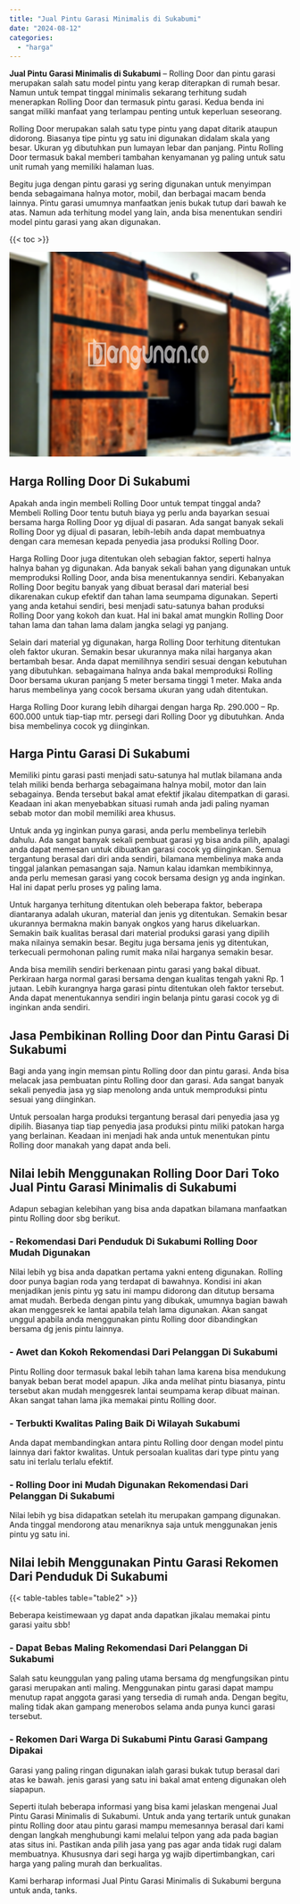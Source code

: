 ```yaml
---
title: "Jual Pintu Garasi Minimalis di Sukabumi"
date: "2024-08-12"
categories: 
  - "harga"
---
```


**Jual Pintu Garasi Minimalis di Sukabumi** – Rolling Door dan pintu garasi merupakan salah satu model pintu yang kerap diterapkan di rumah besar. Namun untuk tempat tinggal minimalis sekarang terhitung sudah menerapkan Rolling Door dan termasuk pintu garasi. Kedua benda ini sangat miliki manfaat yang terlampau penting untuk keperluan seseorang.

Rolling Door merupakan salah satu type pintu yang dapat ditarik ataupun didorong. Biasanya tipe pintu yg satu ini digunakan didalam skala yang besar. Ukuran yg dibutuhkan pun lumayan lebar dan panjang. Pintu Rolling Door termasuk bakal memberi tambahan kenyamanan yg paling untuk satu unit rumah yang memiliki halaman luas.

Begitu juga dengan pintu garasi yg sering digunakan untuk menyimpan benda sebagaimana halnya motor, mobil, dan berbagai macam benda lainnya. Pintu garasi umumnya manfaatkan jenis bukak tutup dari bawah ke atas. Namun ada terhitung model yang lain, anda bisa menentukan sendiri model pintu garasi yang akan digunakan.

{{< toc >}}

![Jual Pintu Garasi Minimalis di Sukabumi](/images/pintu-garasi-10.png)

## Harga Rolling Door Di Sukabumi

Apakah anda ingin membeli Rolling Door untuk tempat tinggal anda? Membeli Rolling Door tentu butuh biaya yg perlu anda bayarkan sesuai bersama harga Rolling Door yg dijual di pasaran. Ada sangat banyak sekali Rolling Door yg dijual di pasaran, lebih-lebih anda dapat membuatnya dengan cara memesan kepada penyedia jasa produksi Rolling Door.

Harga Rolling Door juga ditentukan oleh sebagian faktor, seperti halnya halnya bahan yg digunakan. Ada banyak sekali bahan yang digunakan untuk memproduksi Rolling Door, anda bisa menentukannya sendiri. Kebanyakan Rolling Door begitu banyak yang dibuat berasal dari material besi dikarenakan cukup efektif dan tahan lama seumpama digunakan. Seperti yang anda ketahui sendiri, besi menjadi satu-satunya bahan produksi Rolling Door yang kokoh dan kuat. Hal ini bakal amat mungkin Rolling Door tahan lama dan tahan lama dalam jangka selagi yg panjang.

Selain dari material yg digunakan, harga Rolling Door terhitung ditentukan oleh faktor ukuran. Semakin besar ukurannya maka nilai harganya akan bertambah besar. Anda dapat memilihnya sendiri sesuai dengan kebutuhan yang dibutuhkan. sebagaimana halnya anda bakal memproduksi Rolling Door bersama ukuran panjang 5 meter bersama tinggi 1 meter. Maka anda harus membelinya yang cocok bersama ukuran yang udah ditentukan.

Harga Rolling Door kurang lebih dihargai dengan harga Rp. 290.000 – Rp. 600.000 untuk tiap-tiap mtr. persegi dari Rolling Door yg dibutuhkan. Anda bisa membelinya cocok yg diinginkan.

## Harga Pintu Garasi Di Sukabumi

Memiliki pintu garasi pasti menjadi satu-satunya hal mutlak bilamana anda telah miliki benda berharga sebagaimana halnya mobil, motor dan lain sebagainya. Benda tersebut bakal amat efektif jikalau ditempatkan di garasi. Keadaan ini akan menyebabkan situasi rumah anda jadi paling nyaman sebab motor dan mobil memiliki area khusus.

Untuk anda yg inginkan punya garasi, anda perlu membelinya terlebih dahulu. Ada sangat banyak sekali pembuat garasi yg bisa anda pilih, apalagi anda dapat memesan untuk dibuatkan garasi cocok yg diinginkan. Semua tergantung berasal dari diri anda sendiri, bilamana membelinya maka anda tinggal jalankan pemasangan saja. Namun kalau idamkan membikinnya, anda perlu memesan garasi yang cocok bersama design yg anda inginkan. Hal ini dapat perlu proses yg paling lama.

Untuk harganya terhitung ditentukan oleh beberapa faktor, beberapa diantaranya adalah ukuran, material dan jenis yg ditentukan. Semakin besar ukurannya bermakna makin banyak ongkos yang harus dikeluarkan. Semakin baik kualitas berasal dari material produksi garasi yang dipilih maka nilainya semakin besar. Begitu juga bersama jenis yg ditentukan, terkecuali permohonan paling rumit maka nilai harganya semakin besar.

Anda bisa memilih sendiri berkenaan pintu garasi yang bakal dibuat. Perkiraan harga normal garasi bersama dengan kualitas tengah yakni Rp. 1 jutaan. Lebih kurangnya harga garasi pintu ditentukan oleh faktor tersebut. Anda dapat menentukannya sendiri ingin belanja pintu garasi cocok yg di inginkan anda sendiri.

## Jasa Pembikinan Rolling Door dan Pintu Garasi Di Sukabumi

Bagi anda yang ingin memsan pintu Rolling door dan pintu garasi. Anda bisa melacak jasa pembuatan pintu Rolling door dan garasi. Ada sangat banyak sekali penyedia jasa yg siap menolong anda untuk memproduksi pintu sesuai yang diinginkan.

Untuk persoalan harga produksi tergantung berasal dari penyedia jasa yg dipilih. Biasanya tiap tiap penyedia jasa produksi pintu miliki patokan harga yang berlainan. Keadaan ini menjadi hak anda untuk menentukan pintu Rolling door manakah yang dapat anda beli.

## Nilai lebih Menggunakan Rolling Door Dari Toko Jual Pintu Garasi Minimalis di Sukabumi

Adapun sebagian kelebihan yang bisa anda dapatkan bilamana manfaatkan pintu Rolling door sbg berikut.

### \- Rekomendasi Dari Penduduk Di Sukabumi Rolling Door Mudah Digunakan

Nilai lebih yg bisa anda dapatkan pertama yakni enteng digunakan. Rolling door punya bagian roda yang terdapat di bawahnya. Kondisi ini akan menjadikan jenis pintu yg satu ini mampu didorong dan ditutup bersama amat mudah. Berbeda dengan pintu yang dibukak, umumnya bagian bawah akan menggesrek ke lantai apabila telah lama digunakan. Akan sangat unggul apabila anda menggunakan pintu Rolling door dibandingkan bersama dg jenis pintu lainnya.

### \- Awet dan Kokoh Rekomendasi Dari Pelanggan Di Sukabumi

Pintu Rolling door termasuk bakal lebih tahan lama karena bisa mendukung banyak beban berat model apapun. Jika anda melihat pintu biasanya, pintu tersebut akan mudah menggesrek lantai seumpama kerap dibuat mainan. Akan sangat tahan lama jika memakai pintu Rolling door.

### \- Terbukti Kwalitas Paling Baik Di Wilayah Sukabumi

Anda dapat membandingkan antara pintu Rolling door dengan model pintu lainnya dari faktor kwalitas. Untuk persoalan kualitas dari type pintu yang satu ini terlalu terlalu efektif.

### \- Rolling Door ini Mudah Digunakan Rekomendasi Dari Pelanggan Di Sukabumi

Nilai lebih yg bisa didapatkan setelah itu merupakan gampang digunakan. Anda tinggal mendorong atau menariknya saja untuk menggunakan jenis pintu yg satu ini.

## Nilai lebih Menggunakan Pintu Garasi Rekomen Dari Penduduk Di Sukabumi

{{< table-tables table="table2" >}}

Beberapa keistimewaan yg dapat anda dapatkan jikalau memakai pintu garasi yaitu sbb!

### \- Dapat Bebas Maling Rekomendasi Dari Pelanggan Di Sukabumi

Salah satu keunggulan yang paling utama bersama dg mengfungsikan pintu garasi merupakan anti maling. Menggunakan pintu garasi dapat mampu menutup rapat anggota garasi yang tersedia di rumah anda. Dengan begitu, maling tidak akan gampang menerobos selama anda punya kunci garasi tersebut.

### \- Rekomen Dari Warga Di Sukabumi Pintu Garasi Gampang Dipakai

Garasi yang paling ringan digunakan ialah garasi bukak tutup berasal dari atas ke bawah. jenis garasi yang satu ini bakal amat enteng digunakan oleh siapapun.

Seperti itulah beberapa informasi yang bisa kami jelaskan mengenai Jual Pintu Garasi Minimalis di Sukabumi. Untuk anda yang tertarik untuk gunakan pintu Rolling door atau pintu garasi mampu memesannya berasal dari kami dengan langkah menghubungi kami melalui telpon yang ada pada bagian atas situs ini. Pastikan anda pilih jasa yang pas agar anda tidak rugi dalam membuatnya. Khususnya dari segi harga yg wajib dipertimbangkan, cari harga yang paling murah dan berkualitas.

Kami berharap informasi Jual Pintu Garasi Minimalis di Sukabumi berguna untuk anda, tanks.
